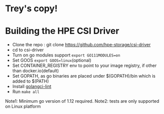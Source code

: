 # Trey's copy!
# Building the HPE CSI Driver

- Clone the repo : git clone <https://github.com/hpe-storage/csi-driver>
- cd to csi-driver
- Turn on go modules support `export GO111MODULES=on`
- Set GOOS `export GOOS=linux`(optional)
- Set CONTAINER_REGISTRY env to point to your image registry, if other than docker.io(default)
- Set GOPATH, as go binaries are placed under $(GOPATH)/bin which is added to $(PATH)
- Install [golangci-lint](https://github.com/golangci/golangci-lint#install)
- Run `make all`

Note1: Minimum go version of 1.12 required.
Note2: tests are only supported on Linux platform
